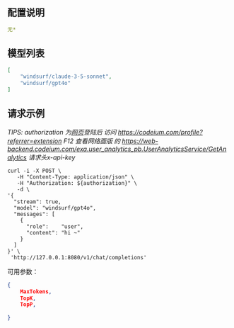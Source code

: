 ## 配置说明

```config.yaml
无*
```

## 模型列表

```json
[
    "windsurf/claude-3-5-sonnet",
    "windsurf/gpt4o"
]
```

## 请求示例

*TIPS: authorization 为[网页](https://codeium.com/profile)登陆后
访问 https://codeium.com/profile?referrer=extension F12 查看网络面版
的 https://web-backend.codeium.com/exa.user_analytics_pb.UserAnalyticsService/GetAnalytics 请求头x-api-key*

```shell
curl -i -X POST \
   -H "Content-Type: application/json" \
   -H "Authorization: ${authorization}" \
   -d \
'{
  "stream": true,
  "model": "windsurf/gpt4o",
  "messages": [
    {
      "role":    "user",
      "content": "hi ~"
    }
  ]
}' \
 'http://127.0.0.1:8080/v1/chat/completions'
```

可用参数：

```json
{
    MaxTokens,
    TopK,
    TopP,
    
}
```
